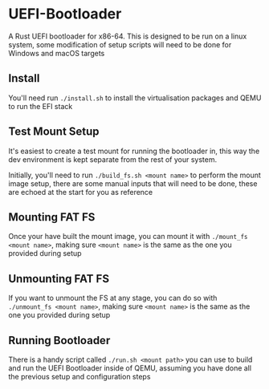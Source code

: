 # UEFI-Bootloader

A Rust UEFI bootloader for x86-64. This is designed to be run on a linux system, some modification of
setup scripts will need to be done for Windows and macOS targets

## Install

You'll need run `./install.sh` to install the virtualisation packages and QEMU to run the EFI stack

## Test Mount Setup

It's easiest to create a test mount for running the bootloader in, this way the dev environment is kept
separate from the rest of your system.

Initially, you'll need to run `./build_fs.sh <mount name>` to perform the mount image setup, there are some
manual inputs that will need to be done, these are echoed at the start for you as reference

## Mounting FAT FS

Once your have built the mount image, you can mount it with `./mount_fs <mount name>`, making sure `<mount name>` is
the same as the one you provided during setup

## Unmounting FAT FS

If you want to unmount the FS at any stage, you can do so with `./unmount_fs <mount name>`, making sure `<mount name>` is
the same as the one you provided during setup

## Running Bootloader

There is a handy script called `./run.sh <mount path>` you can use to build and run the UEFI Bootloader inside of QEMU, assuming
you have done all the previous setup and configuration steps
